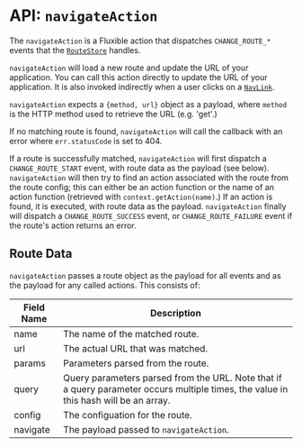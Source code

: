 # API: `navigateAction`

The `navigateAction` is a Fluxible action that dispatches `CHANGE_ROUTE_*` events that the [`RouteStore`](RouteStore.md) handles.

`navigateAction` will load a new route and update the URL of your application. You can call this action directly to update the URL of your application. It is also invoked indirectly when a user clicks on a [`NavLink`](./navlink.md).

`navigateAction` expects a `{method, url}` object as a payload, where `method` is the HTTP method used to retrieve the URL (e.g. 'get'.)

If no matching route is found, `navigateAction` will call the callback with an error where `err.statusCode` is set to 404.

If a route is successfully matched, `navigateAction` will first dispatch a `CHANGE_ROUTE_START` event, with route data as the payload (see below). `navigateAction` will then try to find an action associated with the route from the route config; this can either be an action function or the name of an action function (retrieved with `context.getAction(name)`.) If an action is found, it is executed, with route data as the payload. `navigateAction` finally will dispatch a `CHANGE_ROUTE_SUCCESS` event, or `CHANGE_ROUTE_FAILURE` event if the route's action returns an error.

## Route Data

`navigateAction` passes a route object as the payload for all events and as the payload for any called actions. This consists of:

| Field Name | Description                             |
|------------|-----------------------------------------|
| name       | The name of the matched route.          |
| url        | The actual URL that was matched.        |
| params     | Parameters parsed from the route.       |
| query      | Query parameters parsed from the URL. Note that if a query parameter occurs multiple times, the value in this hash will be an array. |
| config     | The configuation for the route.         |
| navigate   | The payload passed to `navigateAction`. |
